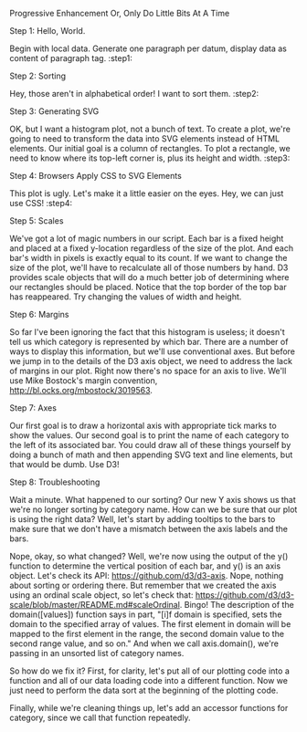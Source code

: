 Progressive Enhancement
Or, Only Do Little Bits At A Time

Step 1: Hello, World.

Begin with local data. Generate one paragraph per datum, display data as content of paragraph tag. :step1:

Step 2: Sorting

Hey, those aren't in alphabetical order! I want to sort them. :step2:

Step 3: Generating SVG

OK, but I want a histogram plot, not a bunch of text. To create a plot, we're going to need to transform the data into SVG elements instead of HTML elements. Our initial goal is a column of rectangles. To plot a rectangle, we need to know where its top-left corner is, plus its height and width. :step3:

Step 4: Browsers Apply CSS to SVG Elements

This plot is ugly. Let's make it a little easier on the eyes. Hey, we can just use CSS! :step4:

Step 5: Scales

We've got a lot of magic numbers in our script. Each bar is a fixed height and placed at a fixed y-location regardless of the size of the plot. And each bar's width in pixels is exactly equal to its count. If we want to change the size of the plot, we'll have to recalculate all of those numbers by hand. D3 provides scale objects that will do a much better job of determining where our rectangles should be placed. Notice that the top border of the top bar has reappeared. Try changing the values of width and height.

Step 6: Margins

So far I've been ignoring the fact that this histogram is useless; it doesn't tell us which category is represented by which bar. There are a number of ways to display this information, but we'll use conventional axes. But before we jump in to the details of the D3 axis object, we need to address the lack of margins in our plot. Right now there's no space for an axis to live. We'll use Mike Bostock's margin convention, http://bl.ocks.org/mbostock/3019563.

Step 7: Axes

Our first goal is to draw a horizontal axis with appropriate tick marks to show the values. Our second goal is to print the name of each category to the left of its associated bar. You could draw all of these things yourself by doing a bunch of math and then appending SVG text and line elements, but that would be dumb. Use D3!

Step 8: Troubleshooting

Wait a minute. What happened to our sorting? Our new Y axis shows us that we're no longer sorting by category name. How can we be sure that our plot is using the right data? Well, let's start by adding tooltips to the bars to make sure that we don't have a mismatch between the axis labels and the bars.

Nope, okay, so what changed? Well, we're now using the output of the y() function to determine the vertical position of each bar, and y() is an axis object. Let's check its API: https://github.com/d3/d3-axis. Nope, nothing about sorting or ordering there. But remember that we created the axis using an ordinal scale object, so let's check that: https://github.com/d3/d3-scale/blob/master/README.md#scaleOrdinal. Bingo! The description of the domain([values]) function says in part, "[i]f domain is specified, sets the domain to the specified array of values. The first element in domain will be mapped to the first element in the range, the second domain value to the second range value, and so on." And when we call axis.domain(), we're passing in an unsorted list of category names.

So how do we fix it? First, for clarity, let's put all of our plotting code into a function and all of our data loading code into a different function. Now we just need to perform the data sort at the beginning of the plotting code.

Finally, while we're cleaning things up, let's add an accessor functions for category, since we call that function repeatedly.
